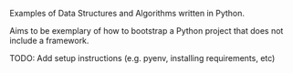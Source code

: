 Examples of Data Structures and Algorithms written in Python.

Aims to be exemplary of how to bootstrap a Python project that does not
include a framework.

TODO: Add setup instructions (e.g. pyenv, installing requirements, etc)
